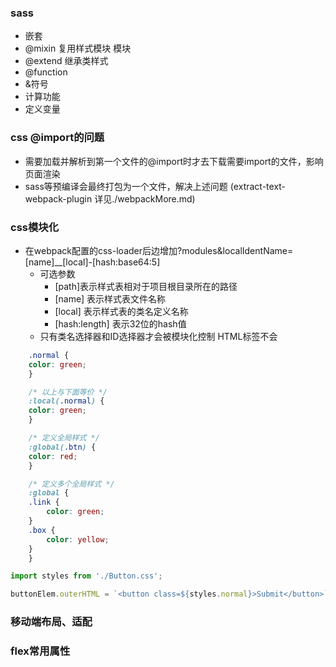 ### sass
- 嵌套
- @mixin    复用样式模块 模块
- @extend   继承类样式
- @function
- &符号
- 计算功能
- 定义变量
### css @import的问题
- 需要加载并解析到第一个文件的@import时才去下载需要import的文件，影响页面渲染
- sass等预编译会最终打包为一个文件，解决上述问题 (extract-text-webpack-plugin 详见./webpackMore.md)
### css模块化
- 在webpack配置的css-loader后边增加?modules&localIdentName=[name]__[local]-[hash:base64:5]
    + 可选参数
        * [path]表示样式表相对于项目根目录所在的路径
        * [name] 表示样式表文件名称
        * [local] 表示样式表的类名定义名称
        * [hash:length] 表示32位的hash值
    + 只有类名选择器和ID选择器才会被模块化控制 HTML标签不会
```css
    .normal {
    color: green;
    }

    /* 以上与下面等价 */
    :local(.normal) {
    color: green; 
    }

    /* 定义全局样式 */
    :global(.btn) {
    color: red;
    }

    /* 定义多个全局样式 */
    :global {
    .link {
        color: green;
    }
    .box {
        color: yellow;
    }
    }
```
```js
import styles from './Button.css';

buttonElem.outerHTML = `<button class=${styles.normal}>Submit</button>`
```

### 移动端布局、适配

### flex常用属性